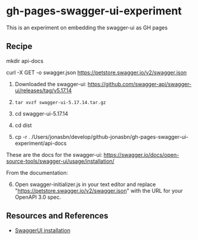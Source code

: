 # gh-pages-swagger-ui-experiment

This is an experiment on embedding the swagger-ui as GH pages

## Recipe

mkdir api-docs

curl -X GET -o swagger.json https://petstore.swagger.io/v2/swagger.json


1. Downloaded the swagger-ui: https://github.com/swagger-api/swagger-ui/releases/tag/v5.17.14

2. `tar xvzf swagger-ui-5.17.14.tar.gz`

3. cd swagger-ui-5.17.14
4. cd dist
5. cp -r . /Users/jonasbn/develop/github-jonasbn/gh-pages-swagger-ui-experiment/api-docs

These are the docs for the swagger-ui: https://swagger.io/docs/open-source-tools/swagger-ui/usage/installation/

From the documentation:

6. Open swagger-initializer.js in your text editor and replace "https://petstore.swagger.io/v2/swagger.json" with the URL for your OpenAPI 3.0 spec.

## Resources and References

- [SwaggerUI installation](https://swagger.io/docs/open-source-tools/swagger-ui/usage/installation/)
